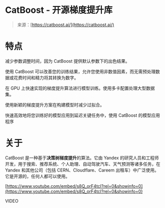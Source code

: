 <!--yml

category: 未分类

date: 2024-05-27 14:39:02

-->

# CatBoost - 开源梯度提升库

> 来源：[https://catboost.ai/](https://catboost.ai/)

# 特点

减少参数调整时间，因为 CatBoost 提供默认参数下的出色结果。

使用 CatBoost 可以改善您的训练结果，允许您使用非数值因素，而无需预处理数据或花费时间和精力将其转换为数字。

在 GPU 上快速实现的梯度提升算法进行模型训练。使用多卡配置处理大型数据集。

使用新颖的梯度提升方案在构建模型时减少过拟合。

快速高效地将您训练好的模型应用到延迟关键任务中，使用 CatBoost 的模型应用程序

# 关于

CatBoost 是一种基于**决策树梯度提升**的算法。它由 Yandex 的研究人员和工程师开发，用于搜索、推荐系统、个人助理、自动驾驶汽车、天气预测等诸多任务，在 Yandex 和其他公司（包括 CERN、Cloudflare、Careem 出租车）中广泛使用。它是开源的，任何人都可以使用。

[https://www.youtube.com/embed/s8Q_orF4tcI?rel=0&showinfo=0](https://www.youtube.com/embed/s8Q_orF4tcI?rel=0&showinfo=0)

VIDEO
